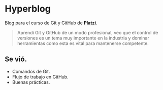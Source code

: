 # Hyperblog
Blog para el curso de Git y GitHub de [**Platzi**](https://platzi.com/ "Platzi").

> Aprendí Git y GitHub de un modo profesional, veo que el control de versiones es un tema muy importante en la industria y dominar herramientas como esta es vital para mantenerse competente.

## Se vió.
* Comandos de Git.
* Flujo de trabajo en GitHub.
* Buenas prácticas.
